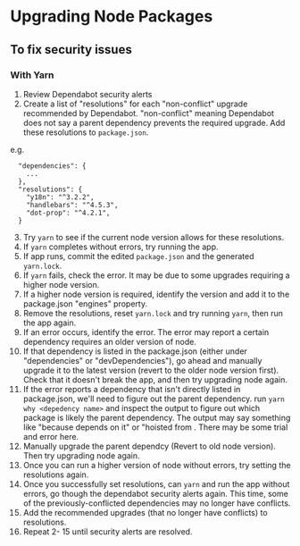 # Upgrading Node Packages 

## To fix security issues
### With Yarn

1. Review Dependabot security alerts
2. Create a list of "resolutions" for each "non-conflict" upgrade recommended by Dependabot. "non-conflict" meaning Dependabot does not say a parent dependency prevents the required upgrade. Add these resolutions to `package.json`.

e.g. 
```
  "dependencies": {
    ...
  },
  "resolutions": {
    "y18n": "^3.2.2",
    "handlebars": "^4.5.3",
    "dot-prop": "^4.2.1",
  }
```

3. Try `yarn` to see if the current node version allows for these resolutions.
4. If `yarn` completes without errors, try running the app.
5. If app runs, commit the edited `package.json` and the generated `yarn.lock`.
6. If `yarn` fails, check the error. It may be due to some upgrades requiring a higher node version.
7. If a higher node version is required, identify the version and add it to the package.json "engines" property.
8. Remove the resolutions, reset `yarn.lock` and try running `yarn`, then run the app again.
9. If an error occurs, identify the error. The error may report a certain dependency requires an older version of node.
10. If that dependency is listed in the package.json (either under "dependencies" or "devDependencies"), go ahead and manually upgrade it to the latest version (revert to the older node version first). Check that it doesn't break the app, and then try upgrading node again.
11. If the error reports a dependency that isn't directly listed in package.json, we'll need to figure out the parent dependency. run `yarn why <depedency name>` and inspect the output to figure out which package is likely the parent dependency. The output may say something like "because <parent dependency> depends on it" or "hoisted from <parent-dependency>. There may be some trial and error here.
12. Manually upgrade the parent dependcy (Revert to old node version). Then try upgrading node again.
13. Once you can run a higher version of node without errors, try setting the resolutions again. 
14. Once you successfully set resolutions, can `yarn` and run the app without errors, go though the dependabot security alerts again. This time, some of the previously-conflicted dependencies may no longer have conflicts.
15. Add the recommended upgrades (that no longer have conflicts) to resolutions. 
16. Repeat 2- 15 until security alerts are resolved.
